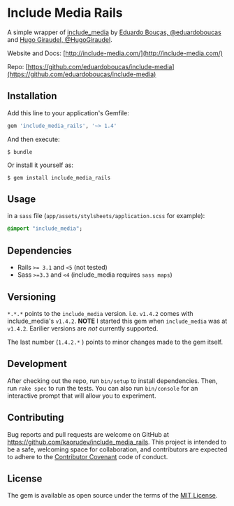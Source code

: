 # Include Media Rails
A simple wrapper of [include_media](https://github.com/eduardoboucas/include-media)
by [Eduardo Bouças, @eduardoboucas](https://github.com/eduardoboucas) and [Hugo Giraudel,
 @HugoGiraudel](https://github.com/HugoGiraudel).

Website and Docs: [http://include-media.com/](http://include-media.com/)

Repo: [https://github.com/eduardoboucas/include-media](https://github.com/eduardoboucas/include-media)

## Installation

Add this line to your application's Gemfile:

```ruby
gem 'include_media_rails', '~> 1.4'
```

And then execute:

    $ bundle

Or install it yourself as:

    $ gem install include_media_rails

## Usage

in a `sass` file (`app/assets/stylsheets/application.scss` for example):

```sass
@import "include_media";
```


## Dependencies

- Rails `>= 3.1` and `<5` (not tested)
- Sass `>=3.3` and `<4` (include_media requires `sass maps`)


## Versioning

`*.*.*` points to the `include_media` version. i.e. `v1.4.2` comes with
include_media's `v1.4.2`. **NOTE** I started this gem when
`include_media` was at `v1.4.2`. Earilier versions are _not_ currently supported.

The last number (`1.4.2.*` ) points to minor changes made to the gem itself.

## Development

After checking out the repo, run `bin/setup` to install dependencies.
Then, run `rake spec` to run the tests. You can also run `bin/console`
for an interactive prompt that will allow you to experiment.

## Contributing

Bug reports and pull requests are welcome on GitHub at
https://github.com/kaorudev/include_media_rails. This project is intended
to be a safe, welcoming space for collaboration, and contributors are
expected to adhere to the [Contributor Covenant](http://contributor-covenant.org) code of conduct.


## License

The gem is available as open source under the terms of the [MIT License](http://opensource.org/licenses/MIT).

